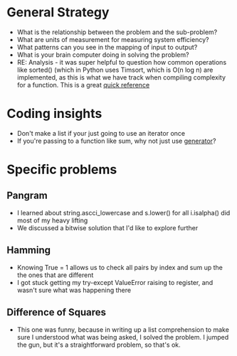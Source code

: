 # General Strategy
* What is the relationship between the problem and the sub-problem?
* What are units of measurement for measuring system efficiency?
* What patterns can you see in the mapping of input to output?
* What is your brain computer doing in solving the problem?
* RE: Analysis - it was super helpful to question how common operations like sorted()
(which in Python uses Timsort, which is O(n log n) are implemented, as this
is what we have track when compiling complexity for a function. This is a great 
[quick reference](https://bradfieldcs.com/algos/analysis/performance-of-python-types/)

# Coding insights

* Don't make a list if your just going to use an iterator once
* If you're passing to a function like sum, why not just use [generator](http://book.pythontips.com/en/latest/generators.html)?

# Specific problems

## Pangram
* I learned about string.ascci_lowercase and s.lower() for all i.isalpha()
did most of my heavy lifting
* We discussed a bitwise solution that I'd like to explore further

## Hamming
* Knowing True = 1 allows us to check all pairs by index and sum up the 
the ones that are different
* I got stuck getting my try-except ValueError raising to register, and 
wasn't sure what was happening there

## Difference of Squares
* This one was funny, because in writing up a list comprehension to make 
sure I understood what was being asked, I solved the problem. I jumped the gun,
but it's a straightforward problem, so that's ok. 


